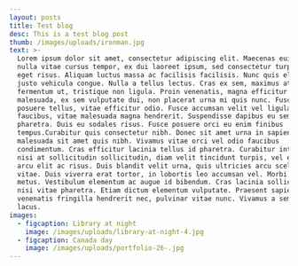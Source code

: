```yaml
---
layout: posts
title: Test blog
desc: This is a test blog post
thumb: /images/uploads/ironman.jpg
text: >-
  Lorem ipsum dolor sit amet, consectetur adipiscing elit. Maecenas euismod,
  nulla vitae cursus tempor, ex dui laoreet ipsum, sed consectetur turpis urna
  eget risus. Aliquam luctus massa ac facilisis facilisis. Nunc quis elit vitae
  justo vehicula congue. Nulla a tellus lectus. Cras ex sem, maximus at
  fermentum ut, tristique non ligula. Proin venenatis, magna efficitur ultrices
  malesuada, ex sem vulputate dui, non placerat urna mi quis nunc. Fusce a
  posuere tellus, vitae efficitur odio. Fusce accumsan velit vel ligula
  faucibus, vitae malesuada magna hendrerit. Suspendisse dapibus eu sem vitae
  pharetra. Duis eu sodales risus. Fusce posuere orci eu enim finibus
  tempus.Curabitur quis consectetur nibh. Donec sit amet urna in sapien viverra
  malesuada sit amet quis nibh. Vivamus vitae orci vel odio faucibus
  condimentum. Cras efficitur lacinia tellus id pharetra. Curabitur interdum,
  nisi at sollicitudin sollicitudin, diam velit tincidunt turpis, vel elementum
  arcu elit ac risus. Duis blandit velit urna, quis ultricies arcu scelerisque
  vitae. Duis viverra erat tortor, in lobortis leo accumsan vel. Morbi ac tortor
  metus. Vestibulum elementum ac augue id bibendum. Cras lacinia sollicitudin
  nisi vitae pharetra. Etiam dictum elementum vulputate. Praesent sapien dui,
  venenatis fringilla hendrerit nec, pulvinar vitae nunc. Vivamus a semper
  lacus.
images:
  - figcaption: Library at night
    image: /images/uploads/library-at-night-4.jpg
  - figcaption: Canada day
    image: /images/uploads/portfolio-26-.jpg
---
```


